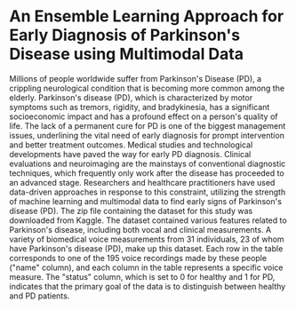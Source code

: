 # An Ensemble Learning Approach for Early Diagnosis of Parkinson's Disease using Multimodal Data
Millions of people worldwide suffer from Parkinson's Disease (PD), a crippling neurological condition 
that is becoming more common among the elderly. Parkinson's disease (PD), which is characterized by 
motor symptoms such as tremors, rigidity, and bradykinesia, has a significant socioeconomic impact and 
has a profound effect on a person's quality of life. The lack of a permanent cure for PD is one of the 
biggest management issues, underlining the vital need of early diagnosis for prompt intervention and 
better treatment outcomes. 
Medical studies and technological developments have paved the way for early PD diagnosis. Clinical 
evaluations and neuroimaging are the mainstays of conventional diagnostic techniques, which frequently 
only work after the disease has proceeded to an advanced stage. Researchers and healthcare practitioners 
have used data-driven approaches in response to this constraint, utilizing the strength of machine 
learning and multimodal data to find early signs of Parkinson's disease (PD).
The zip file containing the dataset for this study was downloaded from Kaggle. The dataset 
contained various features related to Parkinson's disease, including both vocal and clinical 
measurements. A variety of biomedical voice measurements from 31 individuals, 23 of whom 
have Parkinson's disease (PD), make up this dataset. Each row in the table corresponds to one 
of the 195 voice recordings made by these people ("name" column), and each column in the 
table represents a specific voice measure. The "status" column, which is set to 0 for healthy 
and 1 for PD, indicates that the primary goal of the data is to distinguish between healthy and 
PD patients.
